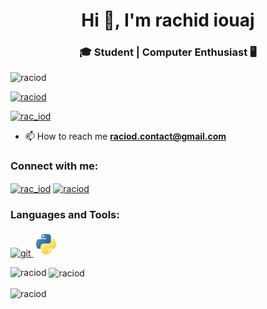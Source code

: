 <h1 align="center">Hi 👋, I'm rachid iouaj</h1>
<h3 align="center">🎓 Student | Computer Enthusiast 🖥️</h3>

<p align="left"> <img src="https://komarev.com/ghpvc/?username=raciod&label=Profile%20views&color=0e75b6&style=flat" alt="raciod" /> </p>

<p align="left"> <a href="https://github.com/ryo-ma/github-profile-trophy"><img src="https://github-profile-trophy.vercel.app/?username=raciod" alt="raciod" /></a> </p>

<p align="left"> <a href="https://twitter.com/rac_iod" target="blank"><img src="https://img.shields.io/twitter/follow/rac_iod?logo=twitter&style=for-the-badge" alt="rac_iod" /></a> </p>

- 📫 How to reach me **raciod.contact@gmail.com**

<h3 align="left">Connect with me:</h3>
<p align="left">
<a href="https://twitter.com/rac_iod" target="blank"><img align="center" src="https://raw.githubusercontent.com/rahuldkjain/github-profile-readme-generator/master/src/images/icons/Social/twitter.svg" alt="rac_iod" height="30" width="40" /></a>
<a href="https://linkedin.com/in/raciod" target="blank"><img align="center" src="https://raw.githubusercontent.com/rahuldkjain/github-profile-readme-generator/master/src/images/icons/Social/linked-in-alt.svg" alt="raciod" height="30" width="40" /></a>
</p>

<h3 align="left">Languages and Tools:</h3>
<p align="left"> <a href="https://git-scm.com/" target="_blank" rel="noreferrer"> <img src="https://www.vectorlogo.zone/logos/git-scm/git-scm-icon.svg" alt="git" width="40" height="40"/> </a> <a href="https://www.python.org" target="_blank" rel="noreferrer"> <img src="https://raw.githubusercontent.com/devicons/devicon/master/icons/python/python-original.svg" alt="python" width="40" height="40"/> </a> </p>

<p><img align="left" src="https://github-readme-stats.vercel.app/api/top-langs?username=raciod&show_icons=true&locale=en&layout=compact" alt="raciod" /></p>

<p>&nbsp;<img align="center" src="https://github-readme-stats.vercel.app/api?username=raciod&show_icons=true&locale=en" alt="raciod" /></p>

<p><img align="center" src="https://github-readme-streak-stats.herokuapp.com/?user=raciod&" alt="raciod" /></p>

